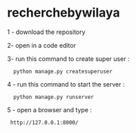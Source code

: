 # recherchebywilaya






1 - download the repository 



2- open in a code editor



3- run this command to create super user :
     
      
      python manage.py createsuperuser 
      
      
4 - run this command to start the server :


      python manage.py runserver 
      
      
      
5 - open a browser and type :
    
    
     http://127.0.0.1:8000/
